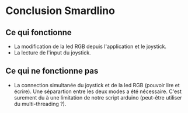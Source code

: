 # Conclusion Smardlino

## Ce qui fonctionne

- La modification de la led RGB depuis l'application et le joystick.
- La lecture de l'input du joystick.

## Ce qui ne fonctionne pas

- La connection simultanée du joystick et de la led RGB (pouvoir lire et écrire). Une séparartion entre les deux modes a été nécessaire.
  C'est surement du à une limitation de notre script arduino (peut-être utiliser du multi-threading ?).
